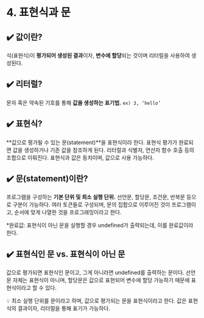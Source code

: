 # 4. 표현식과 문

## ✔️ 값이란?

식(표현식)이 **평가되어 생성된 결과**이자, **변수에 할당**되는 것이며 리터럴을 사용하여 생성된다.

## ✔️ 리터럴?

문자 혹은 약속된 기호를 통해 **값을 생성하는 표기법.** `ex) 3, ‘hello’`

## ✔️ 표현식?

**값으로 평가될 수 있는 문(statement)**을 표현식이라 한다. 표현식 평가가 완료되면 값을 생성하거나 기존 값을 참조하게 된다. 리터럴과 식별자, 연산자 함수 호출 등의 조합으로 이뤄진다. 표현식과 값은 동치이며, 값으로 사용 가능하다. 

## ✔️ 문(statement)이란?

프로그램을 구성하는 **기본 단위 및 최소 실행 단위.** 선언문, 할당문, 조건문, 반복문 등으로 구분이 가능하다. 여러 토큰들로 구성되며, 문의 집합으로 이루어진 것이 프로그램이고, 순서에 맞게 나열한 것을 프로그래밍이라고 한다.

*완료값: 표현식이 아닌 문을 실행할 경우 undefined가 출력되는데, 이를 완료값이라 한다. 

## ✔️ 표현식인 문 vs. 표현식이 아닌 문

값으로 평가되면 표현식인 문이고, 그게 아니라면 undefined를 출력하는 문이다. 선언문 자체는 표현식이 아니며, 할당문은 값으로 표현되어 변수에 할당 가능하기 때문에 표현식이라고 할 수 있다. 

<aside>
💡 최소 실행 단위를 문이라고 하며, 값으로 평가되는 문을 표현식이라고 한다. 값은 표현식의 결과이자, 리터럴을 통해 표기가 가능하다.

</aside>